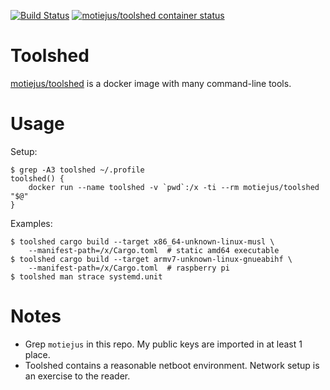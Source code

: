 [![Build Status](https://travis-ci.org/motiejus/toolshed.svg?branch=master)](https://travis-ci.org/motiejus/toolshed)
[![motiejus/toolshed container status](https://images.microbadger.com/badges/image/motiejus/toolshed.svg)](https://microbadger.com/images/motiejus/toolshed "Docker image badger from microbadger.com")

# Toolshed

[motiejus/toolshed](https://hub.docker.com/r/motiejus/toolshed/) is a docker
image with many command-line tools.

# Usage

Setup:

    $ grep -A3 toolshed ~/.profile
    toolshed() {
        docker run --name toolshed -v `pwd`:/x -ti --rm motiejus/toolshed "$@"
    }

Examples:

    $ toolshed cargo build --target x86_64-unknown-linux-musl \
        --manifest-path=/x/Cargo.toml  # static amd64 executable
    $ toolshed cargo build --target armv7-unknown-linux-gnueabihf \
        --manifest-path=/x/Cargo.toml  # raspberry pi
    $ toolshed man strace systemd.unit

# Notes

* Grep `motiejus` in this repo. My public keys are imported in at least 1
  place.
* Toolshed contains a reasonable netboot environment. Network setup is an
  exercise to the reader.
